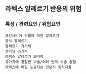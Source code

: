 ## 라텍스 알레르기 반응의 위험



### 특성 / 관련요인 / 위험요인

>   

    포인세티아 식물에 대한 알레르기
    음식 알레르기
    알레르기 과거력
    천식의 과거력
    라텍스 알레르기 과거력
    유아기에 경험한 수술/여러 번의 수술 경험
    라텍스에 매일 노출되는 전문직 종사자들
